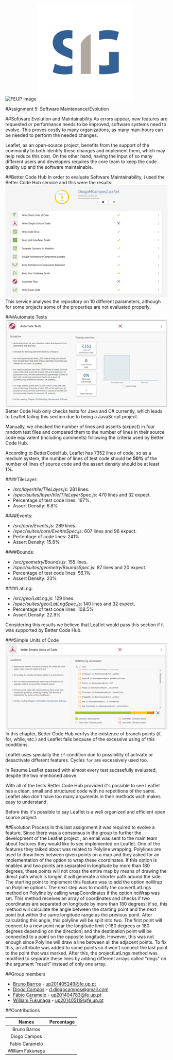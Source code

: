 ![FEUP image](https://sigarra.up.pt/feup/pt/WEB_GESSI_DOCS.download_file?p_name=F-370784536/logo_cores_oficiais.jpg)
![SIG logo](https://raw.githubusercontent.com/DiogoMCampos/Leaflet/ESOF-Documentation/ESOF-docs/resources/SIG.png)

#Assignment 5: Software Maintenance/Evolution

##Software Evolution and Maintainability
As errors appear, new features are requested or performance needs to be improved, software systems need to evolve. This proves costly to many organizations, as many man-hours can be needed to perform the needed changes.

Leaflet, as an open-source project, benefits from the support of the community to both identify these changes and implement them, which may help reduce this cost. On the other hand, having the input of so many different users and developers requires the core team to keep the code quality up and the software maintainable.

##Better Code Hub
In order to evaluate Software Maintainability, i used the Better Code Hub service and this were the results:
![Results](https://raw.githubusercontent.com/DiogoMCampos/Leaflet/ESOF-Documentation/ESOF-docs/resources/BCH%20Results.png)
This service analyses the repository on 10 different parameters, although for some projects some of the properties are not evaluated properly.  

###Automate Tests
![Automate Tests](https://raw.githubusercontent.com/DiogoMCampos/Leaflet/ESOF-Documentation/ESOF-docs/resources/9.AutomateTests.png)
Better Code Hub only checks tests for Java and C# currently, which leads to Leaflet failing this section due to being a JavaScript project.

Manually, we checked the number of lines and asserts (*expect*) in four random test files and compared them to the number of lines in their source code equivalent (including comments) following the criteria used by Better Code Hub.

According to BetterCodeHub, Leaflet has 7352 lines of code, so as a medium system, the number of lines of test code should be **50%** of the number of lines of source code and the assert density should be at least **1%**.

####TileLayer:
*   */src/layer/tile/TileLayer.js*: 281 lines.
*   */spec/suites/layer/tile/TileLayerSpec.js*: 470 lines and 32 expect.
*   Percentage of test code lines: 167%.
*   Assert Density: 6.8%

####Events:
*   */src/core/Events.js*: 289 lines.
*   */spec/suites/core/EventsSpec.js*: 607 lines and 96 expect.
*   Pertentage of code lines: 241%
*   Assert Density: 15.8%

####Bounds:
*   */src/geometry/Bounds.js*: 155 lines.
*   */spec/suites/geometry/BoundsSpec.js*: 87 lines and 20 expect.
*   Percentage of test code lines: 56.1%
*   Assert Density: 23%

####LatLng:
*   */src/geo/LatLng.js*: 129 lines.
*   */spec/suites/geo/LatLngSpec.js*: 140 lines and 32 expect.
*   Percentage of test code lines: 108.5%
*   Assert Density: 22.9%

Considering this results we believe that Leaflet would pass this section if it was supported by Better Code Hub.

###Simple Units of Code
![Simple Units of Code](https://github.com/DiogoMCampos/Leaflet/blob/ESOF-Documentation/ESOF-docs/resources/2.%20SimpleUnits.png?raw=true)
In this chapter, Better Code Hub verifys the existence of branch points (if, for, while, etc.) and Leaflet fails because of the excessive using of this conditions.

Leaflet uses specially the ``if`` condition due to possibility of activate or desactivate different features. Cycles ``for`` are excessively used too.

In Resume Leaflet passed with almost every test sucssefully evaluated, despite the two mentioned above. 

With all of the tests Better Code Hub provided it's possible to see Leaflet has a clean, small and structured code with no repetitions of the same. Leaflet also don't have too many arguments in their methods wich makes easy to understand. 

Before this it's possible to say Leaflet is a well organized and efficient open source project.

##Evolution Process
In this last assignment it was required to evolve a feature. Since there was a consensus in the group to further the development of the Leaflet project , an email was sent to the main team about features they would like to see implemented on Leaflet. One of the features they talked about was related to Polyline wrapping. Polylines are used to draw lines between given points on a map and they asked for an implementation of the option to wrap these coordinates. If this option is enabled and two points are separated in longitude by more than 180 degrees, these points will not cross the entire map by means of drawing the direct path which is longer, it will generate a shorter path around the side.
The starting point to implement this feature was to add the option noWrap on Polyline options. The next step was to modify the convertLatLngs method on Polyline by calling wrapCoordinates if the option noWrap was set. This method receives an array of coordinates and checks if two coordinates are separated on longitude by more than 180 degrees: if so, this method will calculate the angle between the starting point and the next point but within the same longitude range as the previous ponit. After calculating this angle, this polyline will be split into two. The first point will connect to a new point near the longitude limit (-180 degrees or 180 degrees depending on the direction) and the destination point will be connected to a point on the opposite longitude.
However, this was not enough since Polyline will draw a line between all the adjacent points. To fix this, an attribute was added to some points so it won't connect the last point to the point that was marked. After this, the projectLatLngs method was modified to separate these lines by adding different arrays called "rings" on the argument "result" instead of only one array.

##Group members
*   [Bruno Barros](https://github.com/BrunoBarros21) - up201405249@fe.up.pt
*   [Diogo Campos](https://github.com/DiogoMCampos) - d.diogocampos@gmail.com
*   [Fábio Caramelo](https://github.com/Caramelo18) - up201404783@fe.up.pt
*   [William Fukunaga](https://github.com/williamnf) - up201405119@fe.up.pt

##Contributions

|       **Names**   | **Percentage** |
|:----------------:	|:------------:	|
| Bruno Barros     	|           	|
| Diogo Campos     	|           	|
| Fabio Caramelo   	|           	|
| William Fukunaga 	|           	|
